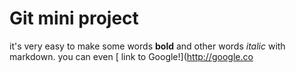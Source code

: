 # Git mini project 

it's very easy to make some words **bold** and other words *italic* with markdown. you can even [ link to Google!](http://google.co
